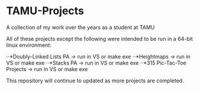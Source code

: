 # TAMU-Projects
A collection of my work over the years as a student at TAMU

All of these projects except the following were intended to be run in a 64-bit linux environment:

⋅⋅*Doubly-Linked Lists PA -> run in VS or make exe
⋅⋅*Heightmaps -> run in VS or make exe
⋅⋅*Stacks PA -> run in VS or make exe
⋅⋅*315 Pic-Tac-Toe Projects -> run in VS or make exe

This repository will continue to updated as more projects are completed.
